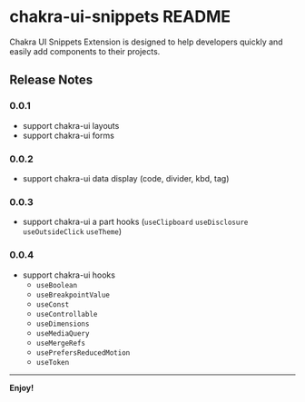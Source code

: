 # chakra-ui-snippets README

Chakra UI Snippets Extension is designed to help developers quickly and easily add components to their projects.

## Release Notes

### 0.0.1

- support chakra-ui layouts
- support chakra-ui forms

### 0.0.2

- support chakra-ui data display (code, divider, kbd, tag)

### 0.0.3

- support chakra-ui a part hooks (`useClipboard` `useDisclosure` `useOutsideClick` `useTheme`)

### 0.0.4

- support chakra-ui hooks
  - `useBoolean`
  - `useBreakpointValue`
  - `useConst`
  - `useControllable`
  - `useDimensions`
  - `useMediaQuery`
  - `useMergeRefs`
  - `usePrefersReducedMotion`
  - `useToken`

---

**Enjoy!**
